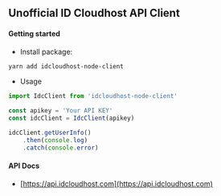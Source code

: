 ## Unofficial ID Cloudhost API Client

#### Getting started
- Install package:

```bash
yarn add idcloudhost-node-client
```

- Usage
```typescript
import IdcClient from 'idcloudhost-node-client'

const apikey = 'Your API KEY'
const idcClient = IdcClient(apikey)

idcClient.getUserInfo()
    .then(console.log)
    .catch(console.error)
```

#### API Docs
- [https://api.idcloudhost.com](https://api.idcloudhost.com)
